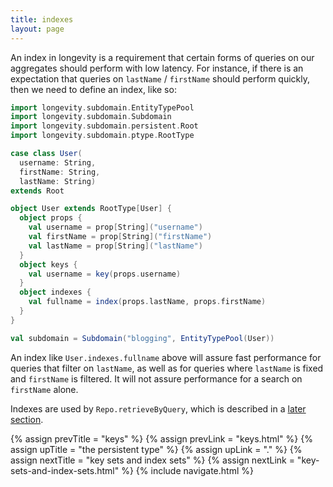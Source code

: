```yaml
---
title: indexes
layout: page
---
```


An index in longevity is a requirement that certain forms of queries
on our aggregates should perform with low latency. For instance, if
there is an expectation that queries on `lastName` / `firstName`
should perform quickly, then we need to define an index, like so:

```scala
import longevity.subdomain.EntityTypePool
import longevity.subdomain.Subdomain
import longevity.subdomain.persistent.Root
import longevity.subdomain.ptype.RootType

case class User(
  username: String,
  firstName: String,
  lastName: String)
extends Root

object User extends RootType[User] {
  object props {
    val username = prop[String]("username")
    val firstName = prop[String]("firstName")
    val lastName = prop[String]("lastName")
  }
  object keys {
    val username = key(props.username)
  }
  object indexes {
    val fullname = index(props.lastName, props.firstName)
  }
}

val subdomain = Subdomain("blogging", EntityTypePool(User))
```

An index like `User.indexes.fullname` above will assure fast
performance for queries that filter on `lastName`, as well as for
queries where `lastName` is fixed and `firstName` is filtered. It will
not assure performance for a search on `firstName` alone.

Indexes are used by `Repo.retrieveByQuery`, which is described in a [later
section](../repo/query.html).

{% assign prevTitle = "keys" %}
{% assign prevLink = "keys.html" %}
{% assign upTitle = "the persistent type" %}
{% assign upLink = "." %}
{% assign nextTitle = "key sets and index sets" %}
{% assign nextLink = "key-sets-and-index-sets.html" %}
{% include navigate.html %}

